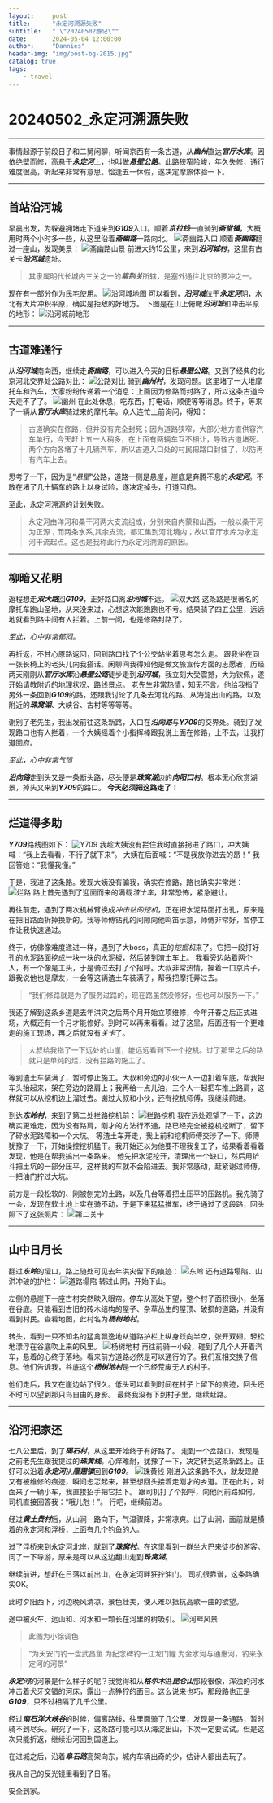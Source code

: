 ```yaml
---
layout:     post
title:      "永定河溯源失败"
subtitle:   " \"20240502游记\""
date:       2024-05-04 12:00:00
author:     "Dannies"
header-img: "img/post-bg-2015.jpg"
catalog: true
tags:
    - travel
---
```


# 20240502_永定河溯源失败

***
事情起源于前段日子和二舅闲聊，听闻京西有一条古道，从***幽州***直达***官厅水库***。因依绝壁而修，高悬于***永定河***上，也叫做***悬壁公路***。此路狭窄险峻，年久失修，通行难度很高，听起来非常有意思。恰逢五一休假，遂决定摩旅体验一下。

***

## 首站沿河城

早晨出发，为躲避拥堵走下道来到***G109***入口。顺着***京拉线***一直骑到***斋堂镇***，大概用时两个小时多一些，从这里沿着***斋幽路***一路向北。
<image src='/pic/微信图片_20240502225206.jpg' alt="斋幽路入口">
顺着***斋幽路***翻过一座山，发现美景：
<image src='/pic/DSC_0011.jpg' alt="斋幽路山景">
前进大约15公里，来到***沿河城村***，这里有古关卡***沿河城***遗址。
>其隶属明代长城内三关之一的***紫荆关***所辖，是塞外通往北京的要冲之一。

现在有一部分作为民宅使用。
<image src='/pic/Snipaste_2024-05-02_23-25-34.png' alt="沿河城地图">
可以看到，***沿河城***位于***永定河***阴，水北有大片冲积平原，确实是拒敌的好地方。
下图是在山上俯瞰***沿河城***和冲击平原的地形：
<image src='/pic/DSC_0020.jpg' alt="沿河城前地形">

***

## 古道难通行

从***沿河城***南向西，继续走***斋幽路***，可以进入今天的目标***悬壁公路***。又到了经典的北京河北交界处公路对比：
<image src='/pic/微信图片_20240502225210.jpg' alt="公路对比">
骑到***幽州村***，发现问题。这里堵了一大堆摩托车和汽车，大家纷纷传递着一个消息：上面因为修路而封路了，所以这条古道今天走不了了。
<image src='/pic/微信图片_202405022252101.jpg' alt="幽州">
在此处休息，吃东西，打电话，顺便等等消息。终于，等来了一辆从***官厅水库***骑过来的摩托车。众人连忙上前询问，得知：
>古道确实在修路，但并没有完全封死；因为道路狭窄，大部分地方直供容汽车单行，今天赶上五一人稍多，在上面有两辆车互不相让，导致古道堵死。两个方向各堵了十几辆汽车，所以古道入口处的村民把路口封住了，以防再有汽车上去。

思考了一下，因为是“*悬壁*”公路，道路一侧是悬崖，崖底是奔腾不息的***永定河***。不敢在堵了几十辆车的路上以身试险，遂决定掉头，打道回府。

至此，永定河溯源的计划失败。
>永定河由洋河和桑干河两大支流组成，分别来自内蒙和山西，一般以桑干河为正源；而两条水系,其余支流，都汇集到河北境内；故以官厅水库为永定河干流起点。这也是我称此行为永定河溯源的原因。

***
## 柳暗又花明

返程想走***双大路***回***G109***，正好路口离***沿河城***不远。
<image src='/pic/微信图片_20240502225209.jpg' alt="双大路">
这条路是很著名的摩托车跑山圣地，从来没来过，心想这次能跑跑也不亏。结果骑了四五公里，远远地就看到路中间有人拦着。上前一问，也是修路封路了。

*至此，心中非常郁闷。*

再折返，不甘心原路返回，回到路口找了个公交站坐着思考怎么走。
跟我坐在同一张长椅上的老头儿向我搭话。闲聊间我得知他是做文旅宣传方面的志愿者，历经两天刚刚从***官厅水库***沿***悬壁公路***徒步走到***沿河城***，我立刻大受震撼，大为钦佩，遂开始请教附近的地理状况、路线景点。
老先生非常热情，知无不言。他给我指了另外一条回到***G109***的路，还跟我讨论了几条去河北的路、从海淀出山的路，以及附近的***珠窝湖***、大峡谷、古村等等等等。

谢别了老先生，我出发前往这条新路，入口在***沿向路***与***Y709***的交界处。骑到了发现路口也有人拦着，一个大姨摇着个小指挥棒跟我说上面在修路，上不去，让我打道回府。

*至此，心中非常气愤*

***沿向路***走到头又是一条断头路，尽头便是***珠窝湖***边的***向阳口村***。根本无心欣赏湖景，掉头又来到***Y709***的路口。
**今天必须把这路走了！**

***

## 烂道得多助

***Y709***路线图如下：
<image src='/pic/Snipaste_2024-05-03_00-29-57.png' alt="Y709">
我趁大姨没有拦住我时直接拐进了路口，冲大姨喊：“我上去看看，不行了就下来”。
大姨在后面喊：“不是我放你进去的昂！”
我回答她：“我懂我懂。”

于是，我进了这条路。发现大姨没有骗我，确实在修路，路也确实非常烂：
<image src='/pic/微信图片_20240502225211.jpg' alt="烂路">
路上首先遇到了迎面而来的满载*渣土车*，非常恐怖，紧急避让。

再往前走，遇到了两次机械臂换成*冲击钻的挖机*，正在把水泥路面打出孔，原来是在把旧路面拆掉换新的。我等师傅钻孔的间隙向他鸣笛示意，师傅非常好，暂停工作让我快速通过。

终于，仿佛像难度递进一样，遇到了大boss，真正的*挖掘机*来了。它把一段打好孔的水泥路面挖成一块一块的水泥板，然后装到渣土车上。
我看旁边站着两个人，有一个像是工头，于是骑过去打了个招呼。大叔非常热情，操着一口京片子，跟我说他也是摩友，一会等这辆渣土车装满了，帮我把摩托弄过去。
>“我们修路就是为了服务过路的，现在路虽然没修好，但也可以服务一下。”

我还了解到这条乡道是去年洪灾之后两个月开始立项维修，今年开春之后正式进场，大概还有一个月才能修好。到时可以再来看看。过了这里，后面还有一个更难走的施工现场，再之后就没有*关卡*了。
>大叔给我指了一下远处的山崖，能远远看到下一个挖机。过了那里之后的路就只是单纯的烂，没有拦路的施工了。

等到渣土车装满了，暂时停止施工。大叔和旁边的小伙一人一边扣着车底，帮我把车头抬起来，架在旁边的路肩上；我再给一点儿油，三个人一起把车推上路肩，这样就可以从挖机边上溜过去。谢过大叔和小伙，还有挖机师傅，我继续前进。

到达***东岭村***，来到了第二处拦路挖机前：
<image src='/pic/微信图片_20240502225212.jpg' alt="拦路挖机">
我在远处观望了一下，这边确实更难走，因为没有路肩，刚才的方法行不通，路已经完全被挖机挖断了，留下了碎水泥路障和一个大坑。
等渣土车开走，我上前和挖机师傅交涉了一下。师傅犹豫了一下，开始操控挖机猛干。我开始还以为他要不理我复工了，结果看着看着发现，他是在帮我搞出一条路来。
他先把水泥挖开，清理出一个缺口，然后用铲斗把土坑的一部分压平，这样我的车就不会陷进去。我非常感动，赶紧谢过师傅，一把油门拧过大坑。

前方是一段松软的、刚被刨完的土路，以及几台等着把土压平的压路机。我先骑了一会，发现在软土地上实在骑不动，于是下来猛猛推车，终于通过了这段路，回头照下了这张照片：
<image src='/pic/微信图片_20240502225213.jpg' alt="第二关卡">

***

## 山中日月长

翻过***东岭***的垭口，路上随处可见去年洪灾留下的痕迹：
<image src='/pic/DSC_0034.jpg' alt="东岭">
还有道路塌陷、山洪冲破的护栏：
<image src='/pic/微信图片_20240502225214.jpg' alt="道路塌陷">
转过山阴，开始下山。

左侧的悬崖下一座古村突然映入眼帘。停车从高处下望，整个村子面积很小，坐落在谷底。只能看到古旧的砖木结构的屋子、杂草丛生的屋顶、破损的道路，并没有看到村民。查看地图，此村名为***杨树地村***。

转头，看到一只不知名的猛禽飘逸地从道路护栏上纵身跃向半空，张开双翅，轻松地漂浮在谷底吹上来的风里。
<image src='/pic/DSC_0041.jpg' alt="杨树地村">
再往前骑一小段，碰到了几个人开着汽车，悬着的心终于落地。看来前方道路必然是可以通行的了。我们互相交换了信息。他们告诉我，谷底这个***杨树地村***是一个已经荒废无人的村子。

他们走后，我又在崖边站了很久。低头可以看到时间在村子上留下的痕迹，回头还不时可以望到那只鸟自由的身影。
最终我没有下到村子里，继续赶路。

***

## 沿河把家还

七八公里后，到了***碣石村***，从这里开始终于有好路了。
走到一个岔路口，发现是之前老先生跟我提过的***珠黄线***。心痒难耐，犹豫了一下，决定转到这条新路上。正好可以沿着***永定河***从***雁翅镇***回到***G109***。
<image src='/pic/Snipaste_2024-05-03_13-11-46.png' alt="珠黄线">
刚进入这条路不久，就发现路又有被维修的痕迹，瞬间忐忑起来，甚至想回头接着走刚才的乡道。正在此时，对面来了一辆小车，我直接招手把它拦下。
跟司机打了个招呼，向他问前路如何。司机直接回答我：“哦儿尅！”。
行吧，继续前进。

经过***黄土贵村***后，从山涧一路向下，气温骤降，非常凉爽。出了山涧，面前就是横着的永定河和浮桥，上面有几个钓鱼的人。

过了浮桥来到永定河北岸，就到了***珠窝村***。在这里看到一群坐大巴来徒步的游客。问了一下导游，原来是可以从这边翻山走到***珠窝湖***。

继续前进，想赶在日落以前出山，在永定河畔狂拧油门。
司机很靠谱，这条路确实OK。

此时夕阳西下，河边晚风清凉，景色壮美，使人难以抵抗高歌一曲的欲望。

途中被火车、远山和、河水和一颗长在河里的树吸引。
<image src='/pic/微信图片_20240503124812.jpg' alt="河畔风景">
>此图为小徐调色

>“为天安门钓⼀盘武昌鱼
为纪念碑钓⼀江龙门鲤
为金水河与通惠河，钓来永定河的河景”

***永定河***的河景是什么样子的呢？我觉得和从***格尔木***进***昆仑山***那段很像，浑浊的河水冲击着犬牙交错的河床，露出一点狰狞的面目。这么说来也巧，那段路也正是***G109***，只不过相隔了几千公里。

经过***南石洋大峡谷***的时候，偏离路线，往里面骑了几公里，发现是一条通路，暂时骑不到尽头。研究了一下，这条路可能可以从海淀出山，下次一定要试试。但是这次只能折返，继续沿河回到国道上。

在进城之后，沿着***阜石路***高架向东，城内车辆出奇的少，估计人都出去玩了。

我从自己的反光镜里看到了日落。

安全到家。



